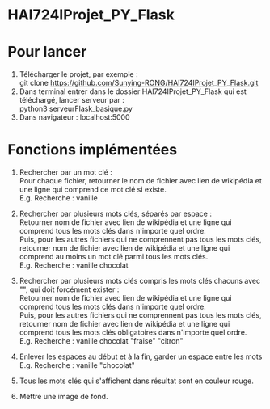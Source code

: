 # HAI724IProjet_PY_Flask

# Pour lancer
1. Télécharger le projet, par exemple :  
git clone https://github.com/Sunying-RONG/HAI724IProjet_PY_Flask.git
2. Dans terminal entrer dans le dossier HAI724IProjet_PY_Flask qui est téléchargé, lancer serveur par :  
python3 serveurFlask_basique.py  
3. Dans navigateur : localhost:5000
# Fonctions implémentées
1. Rechercher par un mot clé :  
Pour chaque fichier,  retourner le nom de fichier avec lien de wikipédia et une ligne qui comprend ce mot clé si existe.  
E.g. Recherche : vanille

2. Rechercher par plusieurs mots clés, séparés par espace :  
Retourner nom de fichier avec lien de wikipédia et une ligne qui comprend tous les mots clés dans n'importe quel ordre.  
Puis, pour les autres fichiers qui ne comprennent pas tous les mots clés, retourner nom de fichier avec lien de wikipédia et une ligne qui comprend au moins un mot clé parmi tous les mots clés.  
E.g. Recherche : vanille chocolat

3. Rechercher par plusieurs mots clés compris les mots clés chacuns avec "", qui doit forcément exister :  
Retourner nom de fichier avec lien de wikipédia et une ligne qui comprend tous les mots clés dans n'importe quel ordre.  
Puis, pour les autres fichiers qui ne comprennent pas tous les mots clés, retourner nom de fichier avec lien de wikipédia et une ligne qui comprend tous les mots clés obligatoires dans n'importe quel ordre.  
E.g. Recherche : vanille chocolat "fraise" "citron"

4. Enlever les espaces au début et à la fin, garder un espace entre les mots
E.g. Recherche :       vanille    "chocolat"     

5. Tous les mots clés qui s'affichent dans résultat sont en couleur rouge.

6. Mettre une image de fond. 

